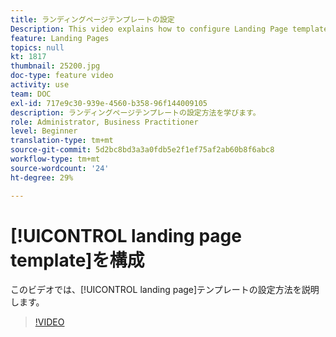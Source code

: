 ```yaml
---
title: ランディングページテンプレートの設定
Description: This video explains how to configure Landing Page templates in Adobe Campaign Standard.
feature: Landing Pages
topics: null
kt: 1817
thumbnail: 25200.jpg
doc-type: feature video
activity: use
team: DOC
exl-id: 717e9c30-939e-4560-b358-96f144009105
description: ランディングページテンプレートの設定方法を学びます。
role: Administrator, Business Practitioner
level: Beginner
translation-type: tm+mt
source-git-commit: 5d2bc8bd3a3a0fdb5e2f1ef75af2ab60b8f6abc8
workflow-type: tm+mt
source-wordcount: '24'
ht-degree: 29%

---
```


# [!UICONTROL landing page template]を構成

このビデオでは、[!UICONTROL landing page]テンプレートの設定方法を説明します。

>[!VIDEO](https://video.tv.adobe.com/v/25200/?quality=12)
